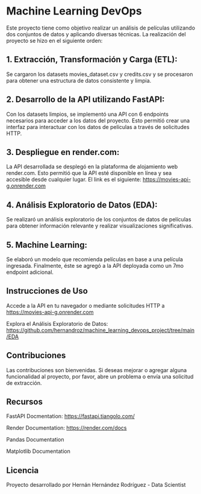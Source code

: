 # Machine Learning DevOps
Este proyecto tiene como objetivo realizar un análisis de películas utilizando dos conjuntos de datos y aplicando diversas técnicas. La realización del proyecto se hizo en el siguiente orden:

## 1. Extracción, Transformación y Carga (ETL): 
Se cargaron los datasets movies_dataset.csv y credits.csv y se procesaron para obtener una estructura de datos consistente y limpia.

## 2. Desarrollo de la API utilizando FastAPI: 
Con los datasets limpios, se implementó una API con 6 endpoints necesarios para acceder a los datos del proyecto. Esto permitió crear una interfaz para interactuar con los datos de películas a través de solicitudes HTTP.

## 3. Despliegue en render.com: 
La API desarrollada se desplegó en la plataforma de alojamiento web render.com. Esto permitió que la API esté disponible en línea y sea accesible desde cualquier lugar. El link es el siguiente: https://movies-api-g.onrender.com

## 4. Análisis Exploratorio de Datos (EDA): 
Se realizaró un análisis exploratorio de los conjuntos de datos de películas para obtener información relevante y realizar visualizaciones significativas.

## 5. Machine Learning: 
Se elaboró un modelo que recomienda películas en base a una película ingresada. Finalmente, éste se agregó a la API deployada como un 7mo endpoint adicional.

## Instrucciones de Uso
Accede a la API en tu navegador o mediante solicitudes HTTP a https://movies-api-g.onrender.com

Explora el Análisis Exploratorio de Datos:
https://github.com/hernandroz/machine_learning_devops_project/tree/main/EDA

## Contribuciones
Las contribuciones son bienvenidas. Si deseas mejorar o agregar alguna funcionalidad al proyecto, por favor, abre un problema o envía una solicitud de extracción.

## Recursos
FastAPI Docmentation: https://fastapi.tiangolo.com/

Render Documentation: https://render.com/docs

Pandas Documentation

Matplotlib Documentation

## Licencia
Proyecto desarrollado por Hernán Hernández Rodríguez - Data Scientist
